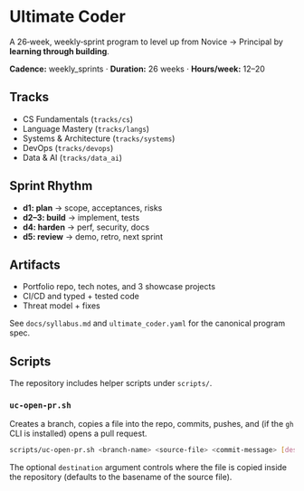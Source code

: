 # Ultimate Coder

A 26‑week, weekly‑sprint program to level up from Novice → Principal by **learning through building**.

**Cadence:** weekly_sprints · **Duration:** 26 weeks · **Hours/week:** 12–20

## Tracks
- CS Fundamentals (`tracks/cs`)
- Language Mastery (`tracks/langs`)
- Systems & Architecture (`tracks/systems`)
- DevOps (`tracks/devops`)
- Data & AI (`tracks/data_ai`)

## Sprint Rhythm
- **d1: plan** → scope, acceptances, risks
- **d2–3: build** → implement, tests
- **d4: harden** → perf, security, docs
- **d5: review** → demo, retro, next sprint

## Artifacts
- Portfolio repo, tech notes, and 3 showcase projects
- CI/CD and typed + tested code
- Threat model + fixes

See `docs/syllabus.md` and `ultimate_coder.yaml` for the canonical program spec.

## Scripts

The repository includes helper scripts under `scripts/`.

### `uc-open-pr.sh`

Creates a branch, copies a file into the repo, commits, pushes, and (if the `gh` CLI is installed) opens a pull request.

```bash
scripts/uc-open-pr.sh <branch-name> <source-file> <commit-message> [destination]
```

The optional `destination` argument controls where the file is copied inside the repository (defaults to the basename of the source file).

